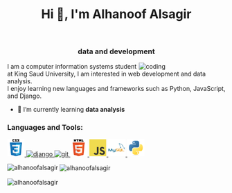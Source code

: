 <h1 align="center">Hi 👋, I'm Alhanoof Alsagir</h1>
<img src="https://komarev.com/ghpvc/?username=alhanoofalsagir&style=flat-square&color=yellow" alt=""/>

<h3 align="center">data and development</h3>
<img align="right" alt="coding" width="200" src="https://media3.giphy.com/media/xT9IgzoKnwFNmISR8I/giphy.gif?cid=790b761166917f46ccad77d00069a8f4368592e27ade32ce&rid=giphy.gif&ct=g">

I am a computer information systems student at King Saud University, I am interested in web development and data analysis. <br />
I enjoy learning new languages and frameworks such as Python, JavaScript, and Django.

- 🌱 I’m currently learning **data analysis** <br />

<h3 align="left">Languages and Tools:</h3>
<p align="left"> <a href="https://www.w3schools.com/css/" target="_blank" rel="noreferrer"> <img src="https://raw.githubusercontent.com/devicons/devicon/master/icons/css3/css3-original-wordmark.svg" alt="css3" width="40" height="40"/> </a> <a href="https://www.djangoproject.com/" target="_blank" rel="noreferrer"> <img src="https://cdn.worldvectorlogo.com/logos/django.svg" alt="django" width="40" height="40"/> </a> <a href="https://git-scm.com/" target="_blank" rel="noreferrer"> <img src="https://www.vectorlogo.zone/logos/git-scm/git-scm-icon.svg" alt="git" width="40" height="40"/> </a> <a href="https://www.w3.org/html/" target="_blank" rel="noreferrer"> <img src="https://raw.githubusercontent.com/devicons/devicon/master/icons/html5/html5-original-wordmark.svg" alt="html5" width="40" height="40"/> </a> <a href="https://developer.mozilla.org/en-US/docs/Web/JavaScript" target="_blank" rel="noreferrer"> <img src="https://raw.githubusercontent.com/devicons/devicon/master/icons/javascript/javascript-original.svg" alt="javascript" width="40" height="40"/> </a> <a href="https://www.mysql.com/" target="_blank" rel="noreferrer"> <img src="https://raw.githubusercontent.com/devicons/devicon/master/icons/mysql/mysql-original-wordmark.svg" alt="mysql" width="40" height="40"/> </a> <a href="https://www.python.org" target="_blank" rel="noreferrer"> 
<img src="https://raw.githubusercontent.com/devicons/devicon/master/icons/python/python-original.svg" alt="python" width="40" height="40"/> </a> </p>

<p><img align="left" src="https://github-readme-stats.vercel.app/api/top-langs?username=alhanoofalsagir&show_icons=true&locale=en&layout=compact&theme=dracula" alt="alhanoofalsagir" /></p>

<p>&nbsp;<img align="center" src="https://github-readme-stats.vercel.app/api?username=alhanoofalsagir&show_icons=true&locale=en&theme=dracula" alt="alhanoofalsagir" /></p>

<p><img align="center" src="https://github-readme-streak-stats.herokuapp.com/?user=alhanoofalsagir&theme=dracula" alt="alhanoofalsagir" /></p>

